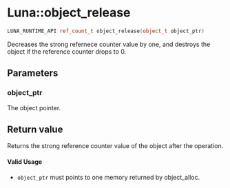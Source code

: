 # Luna::object_release

```c++
LUNA_RUNTIME_API ref_count_t object_release(object_t object_ptr)
```

Decreases the strong refernece counter value by one, and destroys the object if the reference counter drops to 0. 



## Parameters
### object_ptr
The object pointer. 

## Return value
Returns the strong reference counter value of the object after the operation. 

#### Valid Usage
* `object_ptr` must points to one memory returned by object_alloc. 

